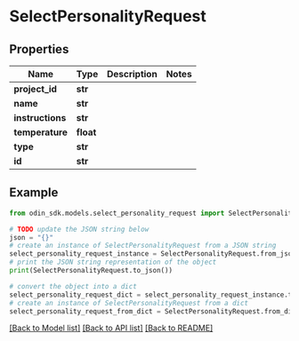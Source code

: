 # SelectPersonalityRequest


## Properties

Name | Type | Description | Notes
------------ | ------------- | ------------- | -------------
**project_id** | **str** |  | 
**name** | **str** |  | 
**instructions** | **str** |  | 
**temperature** | **float** |  | 
**type** | **str** |  | 
**id** | **str** |  | 

## Example

```python
from odin_sdk.models.select_personality_request import SelectPersonalityRequest

# TODO update the JSON string below
json = "{}"
# create an instance of SelectPersonalityRequest from a JSON string
select_personality_request_instance = SelectPersonalityRequest.from_json(json)
# print the JSON string representation of the object
print(SelectPersonalityRequest.to_json())

# convert the object into a dict
select_personality_request_dict = select_personality_request_instance.to_dict()
# create an instance of SelectPersonalityRequest from a dict
select_personality_request_from_dict = SelectPersonalityRequest.from_dict(select_personality_request_dict)
```
[[Back to Model list]](../README.md#documentation-for-models) [[Back to API list]](../README.md#documentation-for-api-endpoints) [[Back to README]](../README.md)


